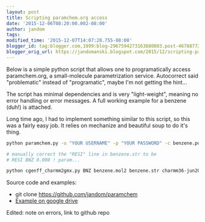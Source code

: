 ```yaml
---
layout: post
title: Scripting paramchem.org access
date: '2015-12-06T08:20:00.002-08:00'
author: jandom
tags: 
modified_time: '2015-12-07T14:07:28.755-08:00'
blogger_id: tag:blogger.com,1999:blog-2967594273163880803.post-4678877205600983944
blogger_orig_url: https://jandomanski.blogspot.com/2015/12/scripting-paramchemorg-access.html
---
```


Below is a simple python script that allows one to programatically access paramchem.org, a small-molecule parametrization service. Autocorrect said "problematic" instead of "programatic", maybe I'm not getting the hint...

The script has minimal dependencies and is very "light-weight", meaning no error handling or error messages. A full working example for a benzene (duh!) is attached.

Long time ago, I had to implement something similar to this script, so this was a fairly easy job. It relies on mechanize and beautiful soup to do it's thing.

```bash
python paramchem.py -u "YOUR USERNAME" -p "YOUR PASSWORD" -c benzene.pdb

# manually correct the "RESI" line in benzene.str to be 
# RESI BNZ 0.000 ! param...

python cgenff_charmm2gmx.py BNZ benzene.mol2 benzene.str charmm36-jun2015.ff/
```

Source code and examples:
- git clone https://github.com/jandom/paramchem
- [Example on google drive](https://drive.google.com/folderview?id=0BzI3NK6qw0lJODBDVHN2bGpuUjQ&usp=sharing)

Edited: note on errors, link to github repo